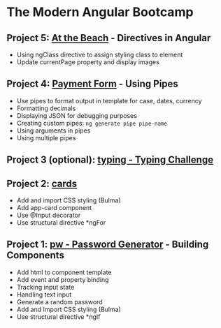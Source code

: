 # The Modern Angular Bootcamp

## Project 5: [At the Beach](pages) - Directives in Angular
* Using ngClass directive to assign styling class to element
* Update currentPage property and display images

## Project 4: [Payment Form](pipes) - Using Pipes
* Use pipes to format output in template for case, dates, currency
* Formatting decimals
* Displaying JSON for debugging purposes
* Creating custom pipes: `ng generate pipe pipe-name`
* Using arguments in pipes
* Using multiple pipes

## Project 3 (optional): [typing - Typing Challenge](typing) 

## Project 2: [cards](cards)

* Add and import CSS styling (Bulma)
* Add app-card component
* Use @Input decorator
* Use structural directive \*ngFor


## Project 1: [pw - Password Generator](pw) - Building Components

* Add html to component template
* Add event and property binding
* Tracking input state
* Handling text input
* Generate a random password
* Add and Import CSS styling (Bulma)
* Use structural directive \*ngIf

